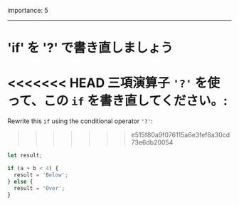 importance: 5

---

# 'if' を '?' で書き直しましょう

<<<<<<< HEAD
三項演算子 `'?'` を使って、この `if` を書き直してください。:
=======
Rewrite this `if` using the conditional operator `'?'`:
>>>>>>> e515f80a9f076115a6e3fef8a30cd73e6db20054

```js
let result;

if (a + b < 4) {
  result = 'Below';
} else {
  result = 'Over';
}
```
